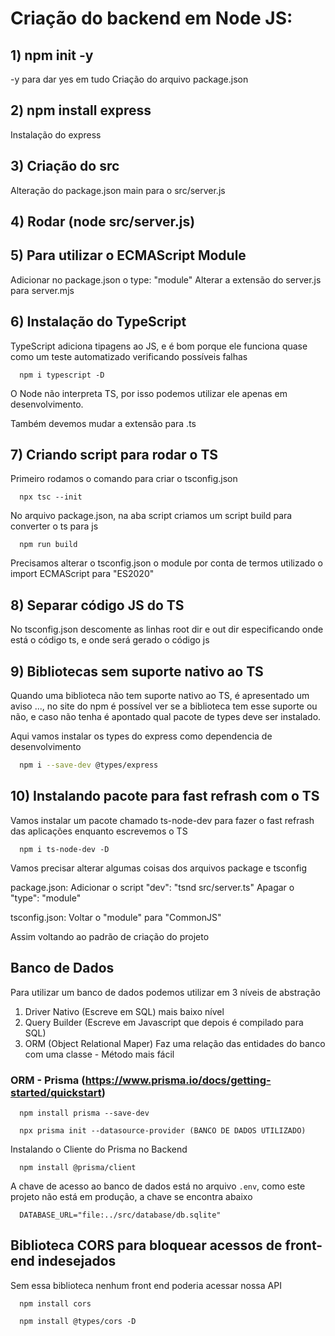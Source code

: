 # Criação do backend em Node JS:

## 1) npm init -y
-y para dar yes em tudo
Criação do arquivo package.json

## 2) npm install express
Instalação do express

## 3) Criação do src
Alteração do package.json main para o src/server.js

## 4) Rodar (node src/server.js)

## 5) Para utilizar o ECMAScript Module
Adicionar no package.json o type: "module"
Alterar a extensão do server.js para server.mjs

## 6) Instalação do TypeScript
TypeScript adiciona tipagens ao JS, e é bom porque ele funciona quase como um teste automatizado verificando possíveis falhas

``` Instalar
  npm i typescript -D
```
O Node não interpreta TS, por isso podemos utilizar ele apenas em desenvolvimento.

Também devemos mudar a extensão para .ts

## 7) Criando script para rodar o TS
Primeiro rodamos o comando para criar o tsconfig.json

``` TSConfig
  npx tsc --init
```

No arquivo package.json, na aba script criamos um script build para converter o ts para js

``` Rodar Script
  npm run build
```

Precisamos alterar o tsconfig.json o module por conta de termos utilizado o import ECMAScript para "ES2020"

## 8) Separar código JS do TS
No tsconfig.json descomente as linhas root dir e out dir especificando onde está o código ts, e onde será gerado o código js

## 9) Bibliotecas sem suporte nativo ao TS
Quando uma biblioteca não tem suporte nativo ao TS, é apresentado um aviso ..., no site do npm é possível ver se a biblioteca
tem esse suporte ou não, e caso não tenha é apontado qual pacote de types deve ser instalado.

Aqui vamos instalar os types do express como dependencia de desenvolvimento

``` bash
  npm i --save-dev @types/express
```

## 10) Instalando pacote para fast refrash com o TS
Vamos instalar um pacote chamado ts-node-dev para fazer o fast refrash das aplicações enquanto escrevemos o TS

``` Instalando como dependecia de desenvolvimento
  npm i ts-node-dev -D
```

Vamos precisar alterar algumas coisas dos arquivos package e tsconfig

package.json:
  Adicionar o script "dev": "tsnd src/server.ts"
  Apagar o "type": "module"

tsconfig.json:
  Voltar o "module" para "CommonJS"

Assim voltando ao padrão de criação do projeto

## Banco de Dados
Para utilizar um banco de dados podemos utilizar em 3 níveis de abstração
1) Driver Nativo (Escreve em SQL) mais baixo nível
2) Query Builder (Escreve em Javascript que depois é compilado para SQL)
3) ORM (Object Relational Maper) Faz uma relação das entidades do banco com uma classe - Método mais fácil

### ORM - Prisma (https://www.prisma.io/docs/getting-started/quickstart)

``` Instalando o Prisma como dependência de desenvolvimento
  npm install prisma --save-dev

  npx prisma init --datasource-provider (BANCO DE DADOS UTILIZADO)
```

Instalando o Cliente do Prisma no Backend

``` Instalando o Prisma Client
  npm install @prisma/client
```

A chave de acesso ao banco de dados está no arquivo `.env`, como este projeto não está em produção, a chave se encontra abaixo

```.env title=".env"
  DATABASE_URL="file:../src/database/db.sqlite"
```

## Biblioteca CORS para bloquear acessos de front-end indesejados
Sem essa biblioteca nenhum front end poderia acessar nossa API

``` Instalando o Cors
  npm install cors

  npm install @types/cors -D
```
